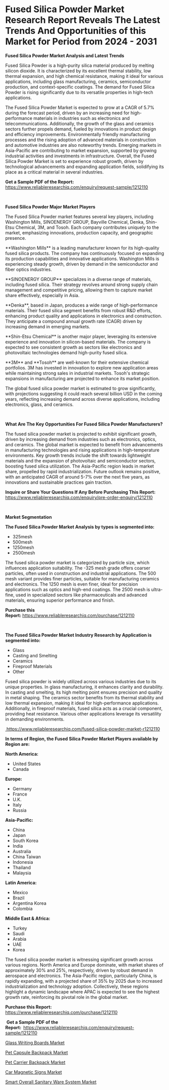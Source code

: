 <p><h1>Fused Silica Powder Market Research Report Reveals The Latest Trends And Opportunities of this Market for Period from 2024 - 2031</h1></p><p><strong>Fused Silica Powder Market Analysis and Latest Trends</strong></p>
<p><p>Fused Silica Powder is a high-purity silica material produced by melting silicon dioxide. It is characterized by its excellent thermal stability, low thermal expansion, and high chemical resistance, making it ideal for various applications, including glass manufacturing, ceramics, semiconductor production, and context-specific coatings. The demand for Fused Silica Powder is rising significantly due to its versatile properties in high-tech applications.</p><p>The Fused Silica Powder Market is expected to grow at a CAGR of 5.7% during the forecast period, driven by an increasing need for high-performance materials in industries such as electronics and telecommunications. Additionally, the growth of the glass and ceramics sectors further propels demand, fueled by innovations in product design and efficiency improvements. Environmentally friendly manufacturing processes and the rising adoption of advanced materials in construction and automotive industries are also noteworthy trends. Emerging markets in Asia-Pacific are contributing to market expansion, supported by growing industrial activities and investments in infrastructure. Overall, the Fused Silica Powder Market is set to experience robust growth, driven by technological advancements and expanding application fields, solidifying its place as a critical material in several industries.</p></p>
<p><strong>Get a Sample PDF of the Report:&nbsp;</strong> <a href="https://www.reliableresearchiq.com/enquiry/request-sample/1212110?utm_campaign=1087&utm_medium=2&utm_source=Github&utm_content=ia&utm_term=17122024&utm_id=fused-silica-powder">https://www.reliableresearchiq.com/enquiry/request-sample/1212110</a></p>
<p>&nbsp;</p>
<p><strong>Fused Silica Powder Major Market Players</strong></p>
<p><p>The Fused Silica Powder market features several key players, including Washington Mills, SINOENERGY GROUP, Bayville Chemical, Denka, Shin-Etsu Chemical, 3M, and Tosoh. Each company contributes uniquely to the market, emphasizing innovations, production capacity, and geographic presence.</p><p>**Washington Mills** is a leading manufacturer known for its high-quality fused silica products. The company has continuously focused on expanding its production capabilities and innovative applications. Washington Mills is experiencing steady growth, driven by demand in the semiconductor and fiber optics industries.</p><p>**SINOENERGY GROUP** specializes in a diverse range of materials, including fused silica. Their strategy revolves around strong supply chain management and competitive pricing, allowing them to capture market share effectively, especially in Asia.</p><p>**Denka**, based in Japan, produces a wide range of high-performance materials. Their fused silica segment benefits from robust R&D efforts, enhancing product quality and applications in electronics and construction. They anticipate a compound annual growth rate (CAGR) driven by increasing demand in emerging markets.</p><p>**Shin-Etsu Chemical** is another major player, leveraging its extensive experience and innovation in silicon-based materials. The company is expected to see consistent growth as sectors like electronics and photovoltaic technologies demand high-purity fused silica.</p><p>**3M** and **Tosoh** are well-known for their extensive chemical portfolios. 3M has invested in innovation to explore new application areas while maintaining strong sales in industrial markets. Tosoh's strategic expansions in manufacturing are projected to enhance its market position.</p><p>The global fused silica powder market is estimated to grow significantly, with projections suggesting it could reach several billion USD in the coming years, reflecting increasing demand across diverse applications, including electronics, glass, and ceramics.</p></p>
<p>&nbsp;</p>
<p><strong>What Are The Key Opportunities For Fused Silica Powder Manufacturers?</strong></p>
<p><p>The fused silica powder market is projected to exhibit significant growth, driven by increasing demand from industries such as electronics, optics, and ceramics. The global market is expected to benefit from advancements in manufacturing technologies and rising applications in high-temperature environments. Key growth trends include the shift towards lightweight materials and the expansion of photovoltaic and semiconductor sectors, boosting fused silica utilization. The Asia-Pacific region leads in market share, propelled by rapid industrialization. Future outlook remains positive, with an anticipated CAGR of around 5-7% over the next five years, as innovations and sustainable practices gain traction.</p></p>
<p><strong>Inquire or Share Your Questions If Any Before Purchasing This Report:</strong> <a href="https://www.reliableresearchiq.com/enquiry/pre-order-enquiry/1212110?utm_campaign=1087&utm_medium=2&utm_source=Github&utm_content=ia&utm_term=17122024&utm_id=fused-silica-powder">https://www.reliableresearchiq.com/enquiry/pre-order-enquiry/1212110</a></p>
<p>&nbsp;</p>
<p><strong>Market Segmentation</strong></p>
<p><strong>The Fused Silica Powder Market Analysis by types is segmented into:</strong></p>
<p><ul><li>325mesh</li><li>500mesh</li><li>1250mesh</li><li>2500mesh</li></ul></p>
<p><p>The fused silica powder market is categorized by particle size, which influences application suitability. The -325 mesh grade offers coarser particles, often used in construction and industrial applications. The 500 mesh variant provides finer particles, suitable for manufacturing ceramics and electronics. The 1250 mesh is even finer, ideal for precision applications such as optics and high-end coatings. The 2500 mesh is ultra-fine, used in specialized sectors like pharmaceuticals and advanced materials, ensuring superior performance and finish.</p></p>
<p><strong>Purchase this Report:&nbsp;</strong><a href="https://www.reliableresearchiq.com/purchase/1212110?utm_campaign=1087&utm_medium=2&utm_source=Github&utm_content=ia&utm_term=17122024&utm_id=fused-silica-powder">https://www.reliableresearchiq.com/purchase/1212110</a></p>
<p>&nbsp;</p>
<p><strong>The Fused Silica Powder Market Industry Research by Application is segmented into:</strong></p>
<p><ul><li>Glass</li><li>Casting and Smelting</li><li>Ceramics</li><li>Fireproof Materials</li><li>Other</li></ul></p>
<p><p>Fused silica powder is widely utilized across various industries due to its unique properties. In glass manufacturing, it enhances clarity and durability. In casting and smelting, its high melting point ensures precision and quality in metal shaping. The ceramics sector benefits from its thermal stability and low thermal expansion, making it ideal for high-performance applications. Additionally, in fireproof materials, fused silica acts as a crucial component, providing heat resistance. Various other applications leverage its versatility in demanding environments.</p></p>
<p><a href="https://www.reliableresearchiq.com/fused-silica-powder-market-r1212110?utm_campaign=1087&utm_medium=2&utm_source=Github&utm_content=ia&utm_term=17122024&utm_id=fused-silica-powder">&nbsp;https://www.reliableresearchiq.com/fused-silica-powder-market-r1212110</a></p>
<p><strong>In terms of Region, the Fused Silica Powder Market Players available by Region are:</strong></p>
<p>
    <p> <strong> North America: </strong>
        <ul>
            <li>United States</li>
            <li>Canada</li>
        </ul>
        </p> 
    <p> <strong> Europe: </strong>
        <ul>
            <li>Germany</li>
            <li>France</li>
            <li>U.K.</li>
            <li>Italy</li>
            <li>Russia</li>
        </ul>
        </p> 
    <p> <strong> Asia-Pacific: </strong>
        <ul>
            <li>China</li>
            <li>Japan</li>
            <li>South Korea</li>
            <li>India</li>
            <li>Australia</li>
            <li>China Taiwan</li>
            <li>Indonesia</li>
            <li>Thailand</li>
            <li>Malaysia</li>
        </ul>
        </p> 
    <p> <strong> Latin America: </strong>
        <ul>
            <li>Mexico</li>
            <li>Brazil</li>
            <li>Argentina Korea</li>
            <li>Colombia</li>
        </ul>
        </p> 
    <p> <strong> Middle East & Africa: </strong>
        <ul>
            <li>Turkey</li>
            <li>Saudi</li>
            <li>Arabia</li>
            <li>UAE</li>
            <li>Korea</li>
        </ul>
    </p>
    </p>
<p><p>The fused silica powder market is witnessing significant growth across various regions. North America and Europe dominate, with market shares of approximately 30% and 25%, respectively, driven by robust demand in aerospace and electronics. The Asia-Pacific region, particularly China, is rapidly expanding, with a projected share of 35% by 2025 due to increased industrialization and technology adoption. Collectively, these regions highlight a dynamic landscape where APAC is expected to see the highest growth rate, reinforcing its pivotal role in the global market.</p></p>
<p><strong>Purchase this Report: </strong><a href="https://www.reliableresearchiq.com/purchase/1212110?utm_campaign=1087&utm_medium=2&utm_source=Github&utm_content=ia&utm_term=17122024&utm_id=fused-silica-powder">https://www.reliableresearchiq.com/purchase/1212110</a></p>
<p>&nbsp;<strong>Get a Sample PDF of the Report:&nbsp;&nbsp;</strong><a href="https://www.reliableresearchiq.com/enquiry/request-sample/1212110?utm_campaign=1087&utm_medium=2&utm_source=Github&utm_content=ia&utm_term=17122024&utm_id=fused-silica-powder">https://www.reliableresearchiq.com/enquiry/request-sample/1212110</a></p>
<p><strong></strong></p>
<p><p><a href="https://www.linkedin.com/pulse/glass-writing-boards-market-size-share-trends-analysis-report-kwfae?utm_campaign=1087&utm_medium=2&utm_source=Github&utm_content=ia&utm_term=17122024&utm_id=fused-silica-powder">Glass Writing Boards Market</a></p><p><a href="https://www.linkedin.com/pulse/size-estimationof-pet-capsule-backpack-market-forecast-ofthe-giuje?utm_campaign=1087&utm_medium=2&utm_source=Github&utm_content=ia&utm_term=17122024&utm_id=fused-silica-powder">Pet Capsule Backpack Market</a></p><p><a href="https://www.linkedin.com/pulse/pet-carrier-backpack-market-expected-see-significant-competition-negqe?utm_campaign=1087&utm_medium=2&utm_source=Github&utm_content=ia&utm_term=17122024&utm_id=fused-silica-powder">Pet Carrier Backpack Market</a></p><p><a href="https://www.linkedin.com/pulse/car-magnetic-signs-market-demand-revenue-insights-137-cagr-forecast-qlbfe?utm_campaign=1087&utm_medium=2&utm_source=Github&utm_content=ia&utm_term=17122024&utm_id=fused-silica-powder">Car Magnetic Signs Market</a></p><p><a href="https://github.com/ulyssacrayne00231/Market-Research-Report-List-1/blob/main/smart-overall-sanitary-ware-system-market.md?utm_campaign=1087&utm_medium=2&utm_source=Github&utm_content=ia&utm_term=17122024&utm_id=fused-silica-powder">Smart Overall Sanitary Ware System Market</a></p></p>